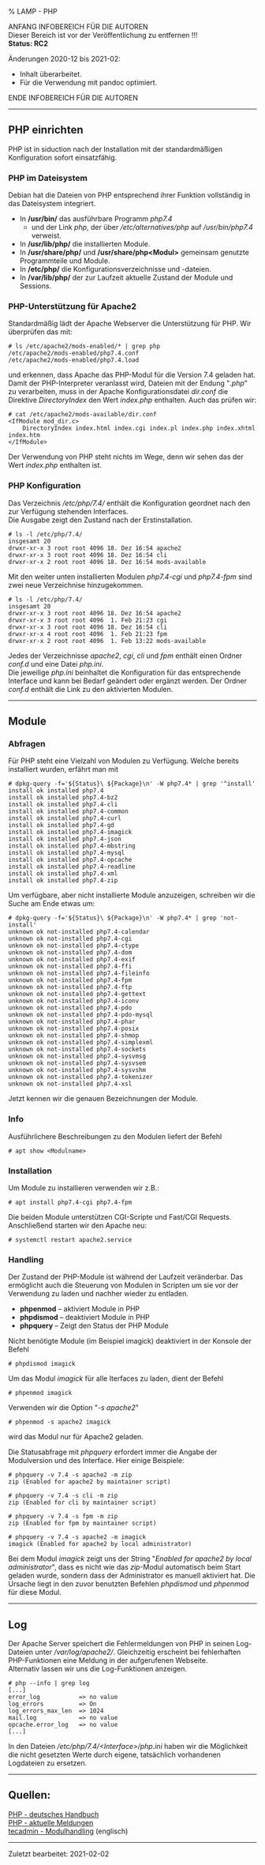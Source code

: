 % LAMP - PHP

ANFANG   INFOBEREICH FÜR DIE AUTOREN  
Dieser Bereich ist vor der Veröffentlichung zu entfernen !!!  
**Status: RC2**

Änderungen 2020-12 bis 2021-02:

+ Inhalt überarbeitet.
+ Für die Verwendung mit pandoc optimiert. 

ENDE   INFOBEREICH FÜR DIE AUTOREN

---

## PHP einrichten

PHP ist in siduction nach der Installation mit der standardmäßigen Konfiguration sofort einsatzfähig.  

### PHP im Dateisystem

Debian hat die Dateien von PHP entsprechend ihrer Funktion vollständig in das Dateisystem integriert.

+ In **/usr/bin/** das ausführbare Programm *php7.4*  
    + und der Link *php*, der über */etc/alternatives/php* auf */usr/bin/php7.4* verweist.  
+ In **/usr/lib/php/** die installierten Module.  
+ In **/usr/share/php/** und **/usr/share/php\<Modul\>** gemeinsam genutzte Programmteile und Module.  
+ In **/etc/php/** die Konfigurationsverzeichnisse und -dateien.  
+ In **/var/lib/php/** der zur Laufzeit aktuelle Zustand der Module und Sessions.

### PHP-Unterstützung für Apache2

Standardmäßig lädt der Apache Webserver die Unterstützung für PHP. Wir überprüfen das mit:

~~~
# ls /etc/apache2/mods-enabled/* | grep php
/etc/apache2/mods-enabled/php7.4.conf
/etc/apache2/mods-enabled/php7.4.load
~~~

und erkennen, dass Apache das PHP-Modul für die Version 7.4 geladen hat. Damit der PHP-Interpreter veranlasst wird, Dateien mit der Endung "*.php*" zu verarbeiten, muss in der Apache Konfigurationsdatei *dir.conf* die Direktive *DirectoryIndex* den Wert *index.php* enthalten. Auch das prüfen wir:

~~~
# cat /etc/apache2/mods-available/dir.conf
<IfModule mod_dir.c>
    DirectoryIndex index.html index.cgi index.pl index.php index.xhtml index.htm
</IfModule>
~~~

Der Verwendung von PHP steht nichts im Wege, denn wir sehen das der Wert *index.php* enthalten ist.

### PHP Konfiguration

Das Verzeichnis */etc/php/7.4/* enthält die Konfiguration geordnet nach den zur Verfügung stehenden Interfaces.  
Die Ausgabe zeigt den Zustand nach der Erstinstallation.

~~~
# ls -l /etc/php/7.4/
insgesamt 20
drwxr-xr-x 3 root root 4096 18. Dez 16:54 apache2
drwxr-xr-x 3 root root 4096 18. Dez 16:54 cli
drwxr-xr-x 2 root root 4096 18. Dez 16:54 mods-available
~~~

Mit den weiter unten installierten Modulen *php7.4-cgi* und *php7.4-fpm* sind zwei neue Verzeichnise hinzugekommen.

~~~
# ls -l /etc/php/7.4/
insgesamt 20
drwxr-xr-x 3 root root 4096 18. Dez 16:54 apache2
drwxr-xr-x 3 root root 4096  1. Feb 21:23 cgi
drwxr-xr-x 3 root root 4096 18. Dez 16:54 cli
drwxr-xr-x 4 root root 4096  1. Feb 21:23 fpm
drwxr-xr-x 2 root root 4096  1. Feb 13:22 mods-available
~~~

Jedes der Verzeichnisse *apache2*, *cgi*, *cli* und *fpm* enthält einen Ordner *conf.d* und eine Datei *php.ini*.  
Die jeweilige *php.ini* beinhaltet die Konfiguration für das entsprechende Interface und kann bei Bedarf geändert oder ergänzt werden. Der Ordner *conf.d* enthält die Link zu den aktivierten Modulen.

---

## Module

### Abfragen

Für PHP steht eine Vielzahl von Modulen zu Verfügung. Welche bereits installiert wurden, erfährt man mit

~~~
# dpkg-query -f='${Status}\ ${Package}\n' -W php7.4* | grep '^install'
install ok installed php7.4
install ok installed php7.4-bz2
install ok installed php7.4-cli
install ok installed php7.4-common
install ok installed php7.4-curl
install ok installed php7.4-gd
install ok installed php7.4-imagick
install ok installed php7.4-json
install ok installed php7.4-mbstring
install ok installed php7.4-mysql
install ok installed php7.4-opcache
install ok installed php7.4-readline
install ok installed php7.4-xml
install ok installed php7.4-zip
~~~

Um verfügbare, aber nicht installierte Module anzuzeigen, schreiben wir die Suche am Ende etwas um:

~~~
# dpkg-query -f='${Status}\ ${Package}\n' -W php7.4* | grep 'not-install'
unknown ok not-installed php7.4-calendar
unknown ok not-installed php7.4-cgi
unknown ok not-installed php7.4-ctype
unknown ok not-installed php7.4-dom
unknown ok not-installed php7.4-exif
unknown ok not-installed php7.4-ffi
unknown ok not-installed php7.4-fileinfo
unknown ok not-installed php7.4-fpm
unknown ok not-installed php7.4-ftp
unknown ok not-installed php7.4-gettext
unknown ok not-installed php7.4-iconv
unknown ok not-installed php7.4-pdo
unknown ok not-installed php7.4-pdo-mysql
unknown ok not-installed php7.4-phar
unknown ok not-installed php7.4-posix
unknown ok not-installed php7.4-shmop
unknown ok not-installed php7.4-simplexml
unknown ok not-installed php7.4-sockets
unknown ok not-installed php7.4-sysvmsg
unknown ok not-installed php7.4-sysvsem
unknown ok not-installed php7.4-sysvshm
unknown ok not-installed php7.4-tokenizer
unknown ok not-installed php7.4-xsl
~~~

Jetzt kennen wir die genauen Bezeichnungen der Module.

### Info

Ausführlichere Beschreibungen zu den Modulen liefert der Befehl

~~~
# apt show <Modulname>
~~~

### Installation

Um Module zu installieren verwenden wir z.B.:

~~~
# apt install php7.4-cgi php7.4-fpm
~~~

Die beiden Module unterstützen CGI-Scripte und Fast/CGI Requests.  
Anschließend starten wir den Apache neu:

~~~
# systemctl restart apache2.service
~~~

### Handling

Der Zustand der PHP-Module ist während der Laufzeit veränderbar. Das ermöglicht auch die Steuerung von Modulen in Scripten um sie vor der Verwendung zu laden und nachher wieder zu entladen.

+ **phpenmod** – aktiviert Module in PHP  
+ **phpdismod** – deaktiviert Module in PHP  
+ **phpquery** – Zeigt den Status der PHP Module

Nicht benötigte Module (im Beispiel imagick) deaktiviert in der Konsole der Befehl

~~~
# phpdismod imagick
~~~

Um das Modul *imagick* für alle Iterfaces zu laden, dient der Befehl

~~~
# phpenmod imagick
~~~

Verwenden wir die Option "*-s apache2*"

~~~
# phpenmod -s apache2 imagick
~~~

wird das Modul nur für Apache2 geladen.

Die Statusabfrage mit *phpquery* erfordert immer die Angabe der Modulversion und des Interface. Hier einige Beispiele:

~~~
# phpquery -v 7.4 -s apache2 -m zip
zip (Enabled for apache2 by maintainer script)

# phpquery -v 7.4 -s cli -m zip
zip (Enabled for cli by maintainer script)

# phpquery -v 7.4 -s fpm -m zip
zip (Enabled for fpm by maintainer script)

# phpquery -v 7.4 -s apache2 -m imagick
imagick (Enabled for apache2 by local administrator)
~~~

Bei dem Modul *imagick* zeigt uns der String "*Enabled for apache2 by local administrator*", dass es nicht wie das *zip*-Modul automatisch beim Start geladen wurde, sondern dass der Administrator es manuell aktiviert hat. Die Ursache liegt in den zuvor benutzten Befehlen *phpdismod* und *phpenmod* für diese Modul.

---

## Log

Der Apache Server speichert die Fehlermeldungen von PHP in seinen Log-Dateien unter */var/log/apache2/*. Gleichzeitig erscheint bei fehlerhaften PHP-Funktionen eine Meldung in der aufgerufenen Webseite.  
Alternativ lassen wir uns die Log-Funktionen anzeigen.

~~~
# php --info | grep log
[...]
error_log 			=> no value
log_errors 			=> On
log_errors_max_len 	=> 1024
mail.log 			=> no value
opcache.error_log 	=> no value
[...]
~~~

In den Dateien */etc/php/7.4/\<Interface\>/php.ini* haben wir die Möglichkeit die nicht gesetzten Werte durch eigene, tatsächlich vorhandenen Logdateien zu ersetzen.

---

## Quellen:

[PHP - deutsches Handbuch](https://www.php.net/manual/de/)  
[PHP - aktuelle Meldungen](https://www.php.net/)  
[tecadmin - Modulhandling](https://tecadmin.net/enable-disable-php-modules-ubuntu/) (englisch)

---

<div id="rev">Zuletzt bearbeitet: 2021-02-02</div>
